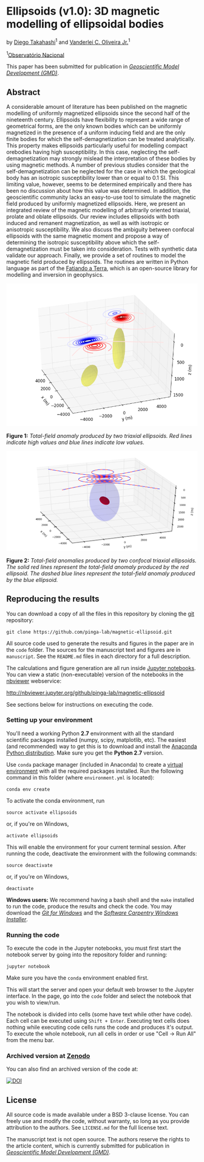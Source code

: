 # Ellipsoids (v1.0): 3D magnetic modelling of ellipsoidal bodies

by
[Diego Takahashi](http://www.pinga-lab.org/people/tomazella.html)<sup>1</sup> and
[Vanderlei C. Oliveira Jr.](http://www.pinga-lab.org/people/oliveira-jr.html)<sup>1</sup>

<sup>1</sup>[Observatório Nacional](http://www.on.br/index.php/pt-br/)

This paper has been submitted for publication in
[*Geoscientific Model Development (GMD)*](http://www.geoscientific-model-development.net/).


## Abstract

A considerable amount of literature has been published on the magnetic
modelling of uniformly magnetized ellipsoids since the second half of
the nineteenth century. Ellipsoids have flexibility to represent a wide
range of geometrical forms, are the only known bodies which can be
uniformly magnetized in the presence of a uniform inducing field and
are the only finite bodies for which the self-demagnetization can be treated
analytically. This property makes ellipsoids particularly useful for
modelling compact orebodies having high susceptibility. In this case,
neglecting the self-demagnetization may strongly mislead the interpretation
of these bodies by using magnetic methods. A number of previous studies
consider that the self-demagnetization can be neglected for the case in
which the geological body has an isotropic susceptibility lower than or
equal to 0.1 SI. This limiting value, however, seems to be determined
empirically and there has been no discussion about how this value was
determined. In addition, the geoscientific community lacks an easy-to-use
tool to simulate the magnetic field produced by uniformly magnetized
ellipsoids. Here, we present an integrated review of the magnetic
modelling of arbitrarily oriented triaxial, prolate and oblate
ellipsoids. Our review includes ellipsoids with both induced and
remanent magnetization, as well as with isotropic or anisotropic
susceptibility. We also discuss the ambiguity between confocal ellipsoids
with the same magnetic moment and propose a
way of determining the isotropic susceptibility above which the
self-demagnetization must be taken into consideration. Tests with
synthetic data validate our approach. Finally, we provide a set
of routines to model the magnetic field produced
by ellipsoids. The routines are written in Python language as
part of the [Fatiando a Terra](http://www.fatiando.org/), which is an open-source library
for modelling and inversion in geophysics.

![](manuscript/figures/f07.png)

**Figure 1:** *Total-field anomaly produced by two triaxial ellipsoids.
Red lines indicate high values and blue lines indicate low values.*


![](manuscript/figures/f08.png)

**Figure 2:** *Total-field anomalies produced by two confocal triaxial ellipsoids.
The solid red lines represent the total-field anomaly produced by the red ellipsoid.
The dashed blue lines represent the total-field anomaly produced by the blue ellipsoid.*


## Reproducing the results

You can download a copy of all the files in this repository by cloning the
[git](https://git-scm.com/) repository:

    git clone https://github.com/pinga-lab/magnetic-ellipsoid.git


All source code used to generate the results and figures in the paper are in
the `code` folder. The sources for the manuscript text and figures are in `manuscript`.
See the `README.md` files in each directory for a full description.

The calculations and figure generation are all run inside
[Jupyter notebooks](http://jupyter.org/).
You can view a static (non-executable) version of the notebooks in the
[nbviewer](https://nbviewer.jupyter.org/) webservice:

http://nbviewer.jupyter.org/github/pinga-lab/magnetic-ellipsoid

See sections below for instructions on executing the code.


### Setting up your environment

You'll need a working Python **2.7** environment with all the standard
scientific packages installed (numpy, scipy, matplotlib, etc).  The easiest
(and recommended) way to get this is to download and install the
[Anaconda Python distribution](http://continuum.io/downloads#all).
Make sure you get the **Python 2.7** version.

Use `conda` package manager (included in Anaconda) to create a
[virtual environment](https://conda.io/docs/using/envs.html) with
all the required packages installed.
Run the following command in this folder (where `environment.yml`
is located):

    conda env create

To activate the conda environment, run

    source activate ellipsoids

or, if you're on Windows,

    activate ellipsoids

This will enable the environment for your current terminal session.
After running the code, deactivate the environment with the following
commands:

    source deactivate

or, if you're on Windows,

    deactivate


**Windows users:** We recommend having a bash shell and the `make` installed
to run the code, produce the results and check the code. You may download the
[*Git for Windows*](https://git-for-windows.github.io/) and the
[*Software Carpentry Windows Installer*](https://github.com/swcarpentry/windows-installer/releases).


### Running the code

To execute the code in the Jupyter notebooks, you must first start the
notebook server by going into the repository folder and running:

    jupyter notebook

Make sure you have the `conda` environment enabled first.

This will start the server and open your default web browser to the Jupyter
interface. In the page, go into the `code` folder and select the
notebook that you wish to view/run.

The notebook is divided into cells (some have text while other have code).
Each cell can be executed using `Shift + Enter`.
Executing text cells does nothing while executing code cells runs the code
and produces it's output.
To execute the whole notebook, run all cells in order or use "Cell -> Run All"
from the menu bar.


### Archived version at [Zenodo](https://zenodo.org/)

You can also find an archived version of the code at:

[![DOI](https://zenodo.org/badge/82968960.svg)](https://zenodo.org/badge/latestdoi/82968960)


## License

All source code is made available under a BSD 3-clause license.  You can freely
use and modify the code, without warranty, so long as you provide attribution
to the authors.  See `LICENSE.md` for the full license text.

The manuscript text is not open source. The authors reserve the rights to the
article content, which is currently submitted for publication in
[*Geoscientific Model Development (GMD)*](http://www.geoscientific-model-development.net/).
